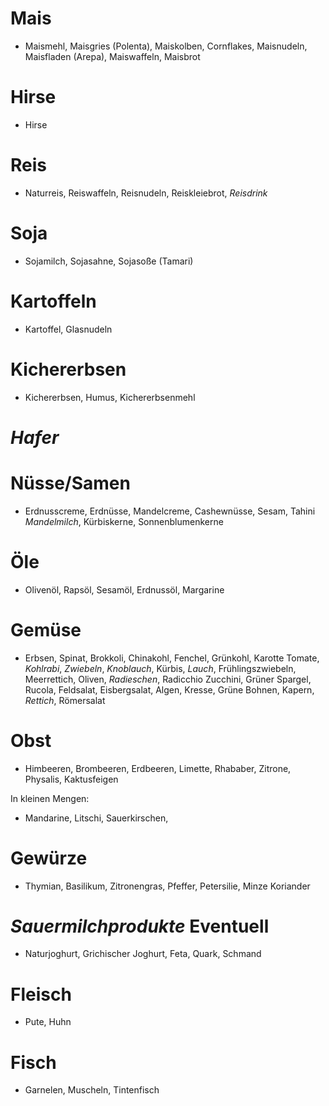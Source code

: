 # Mais
- Maismehl, Maisgries (Polenta), Maiskolben, Cornflakes, Maisnudeln,
    Maisfladen (Arepa), Maiswaffeln, Maisbrot

# Hirse
- Hirse

# Reis
- Naturreis, Reiswaffeln, Reisnudeln, Reiskleiebrot, *Reisdrink*

# Soja
- Sojamilch, Sojasahne, Sojasoße (Tamari)

# Kartoffeln
- Kartoffel, Glasnudeln

# Kichererbsen
- Kichererbsen, Humus, Kichererbsenmehl

# *Hafer*

# Nüsse/Samen
- Erdnusscreme, Erdnüsse, Mandelcreme, Cashewnüsse, Sesam, Tahini
    *Mandelmilch*, Kürbiskerne, Sonnenblumenkerne

# Öle
- Olivenöl, Rapsöl, Sesamöl, Erdnussöl, Margarine

# Gemüse
- Erbsen, Spinat, Brokkoli, Chinakohl, Fenchel, Grünkohl, Karotte
    Tomate, *Kohlrabi*, *Zwiebeln*, *Knoblauch*, Kürbis, *Lauch*, 
    Frühlingszwiebeln, Meerrettich, Oliven, *Radieschen*, Radicchio
    Zucchini, Grüner Spargel, Rucola, Feldsalat, Eisbergsalat,
    Algen, Kresse, Grüne Bohnen, Kapern, *Rettich*, Römersalat

# Obst
- Himbeeren, Brombeeren, Erdbeeren, Limette, Rhababer, Zitrone, 
    Physalis, Kaktusfeigen

In kleinen Mengen:
- Mandarine, Litschi, Sauerkirschen,


# Gewürze
- Thymian, Basilikum, Zitronengras, Pfeffer, Petersilie, Minze
    Koriander

# *Sauermilchprodukte* Eventuell
- Naturjoghurt, Grichischer Joghurt, Feta, Quark, Schmand

# Fleisch
- Pute, Huhn

# Fisch
- Garnelen, Muscheln, Tintenfisch

